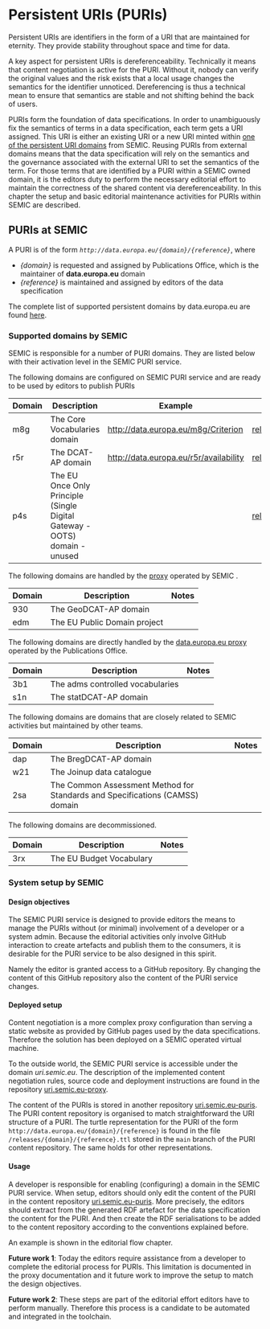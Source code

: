 # Persistent URIs (PURIs)

Persistent URIs are identifiers in the form of a URI that are maintained for eternity. 
They provide stability throughout space and time for data.

A key aspect for persistent URIs is dereferenceability.
Technically it means that content negotiation is active for the PURI.
Without it, nobody can verify the original values and the risk exists that a local usage changes the semantics for the identifier unnoticed.
Dereferencing is thus a technical mean to ensure that semantics are stable and not shifting behind the back of users.

PURIs form the foundation of data specifications. 
In order to unambiguously fix the semantics of terms in a data specification, each term gets a URI assigned.
This URI is either an existing URI or a new URI minted within [one of the persistent URI domains](#supported-domains-by-semic) from SEMIC.
Reusing PURIs from external domains means that the data specification will rely on the semantics and the governance associated with the external URI to set the semantics of the term.
For those terms that are identified by a PURI within a SEMIC owned domain, it is the editors duty to perform the necessary editorial effort to maintain the correctness of the shared content via dereferenceability.
In this chapter the setup and basic editorial maintenance activities for PURIs within SEMIC are described.


## PURIs at SEMIC

A PURI is of the form *`http://data.europa.eu/{domain}/{reference}`*, where 

 - *{domain}* is requested and assigned by Publications Office, which is the maintainer of **data.europa.eu** domain
 - *{reference}* is maintained and assigned by editors of the data specification

The complete list of supported persistent domains by data.europa.eu are found [here](https://data.europa.eu/URI.html).

### Supported domains by SEMIC
SEMIC is responsible for a number of PURI domains. 
They are listed below with their activation level in the SEMIC PURI service.


The following domains are configured on SEMIC PURI service and are ready to be used by editors to publish PURIs 

|Domain|Description|Example|Content|
|---|---|---|---|
|m8g| The Core Vocabularies domain | http://data.europa.eu/m8g/Criterion | [releases/m8g](https://github.com/SEMICeu/uri.semic.eu-puris/tree/main/releases/m8g) |
|r5r| The DCAT-AP domain | http://data.europa.eu/r5r/availability | [releases/r5r](https://github.com/SEMICeu/uri.semic.eu-puris/tree/main/releases/r5r) |
|p4s| The EU Once Only Principle (Single Digital Gateway - OOTS) domain - unused | | [releases/p4s](https://github.com/SEMICeu/uri.semic.eu-puris/tree/main/releases/p4s) |

The following domains are handled by the [proxy](https://github.com/SEMICeu/uri.semic.eu-proxy) operated by SEMIC .

|Domain|Description| Notes |
| --- | --- | --- | 
|930| The GeoDCAT-AP domain | | 
|edm| The EU Public Domain project  | |

The following domains are directly handled by the [data.europa.eu proxy](http://data.europa.eu) operated by the Publications Office.

|Domain|Description| Notes |
| --- | --- | --- | 
|3b1| The adms controlled vocabularies | |
|s1n| The statDCAT-AP domain | | 

The following domains are domains that are closely related to SEMIC activities but maintained by other teams.

|Domain|Description| Notes |
| --- | --- | --- | 
|dap| The BregDCAT-AP domain | |
|w21| The Joinup data catalogue | |
|2sa| The Common Assessment Method for Standards and Specifications (CAMSS) domain | |


The following domains are decommissioned.

|Domain|Description| Notes |
| --- | --- | --- | 
| 3rx | The EU Budget Vocabulary | |


### System setup by SEMIC

#### Design objectives

The SEMIC PURI service is designed to provide editors the means to manage the PURIs without (or minimal) involvement of a developer or a system admin.
Because the editorial activities only involve GitHub interaction to create artefacts and publish them to the consumers, it is desirable for the PURI service to be also designed in this spirit.

Namely the editor is granted access to a GitHub repository. 
By changing the content of this GitHub repository also the content of the PURI service changes.



#### Deployed setup

Content negotiation is a more complex proxy configuration than serving a static website as provided by GitHub pages used by the data specifications.
Therefore the solution has been deployed on a SEMIC operated virtual machine. 

To the outside world, the SEMIC PURI service is accessible under the domain *uri.semic.eu*.
The description of the implemented content negotiation rules, source code and deployment instructions are found in the repository [uri.semic.eu-proxy](https://github.com/SEMICeu/uri.semic.eu-proxy). 

The content of the PURIs is stored in another repository [uri.semic.eu-puris](https://github.com/SEMICeu/uri.semic.eu-puris). 
The PURI content repository is organised to match straightforward the URI structure of a PURI.
The turtle representation for the PURI of the form `http://data.europa.eu/{domain}/{reference}` is found in the file `/releases/{domain}/{reference}.ttl` stored in the `main` branch of the PURI content repository.
The same holds for other representations.


#### Usage 

A developer is responsible for enabling (configuring) a domain in the SEMIC PURI service. 
When setup, editors should only edit the content of the PURI in the content repository [uri.semic.eu-puris](https://github.com/SEMICeu/uri.semic.eu-puris). 
More precisely, the editors should extract from the generated RDF artefact for the data specification the content for the PURI.
And then create the RDF serialisations to be added to the content repository according to the conventions explained before.

An example is shown in the editorial flow chapter.


**Future work 1**: Today the editors require assistance from a developer to complete the editorial process for PURIs.
This limitation is documented in the proxy documentation and it future work to improve the setup to match the design objectives.


**Future work 2**: These steps are part of the editorial effort editors have to perform manually.
Therefore this process is a candidate to be automated and integrated in the toolchain.










